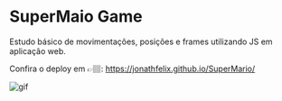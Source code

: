 # SuperMaio Game

Estudo básico de movimentações, posições e frames utilizando JS em aplicação web.
</br>

Confira o deploy em 👉🏽: https://jonathfelix.github.io/SuperMario/

![gif](https://github.com/JonaThFelix/SuperMario/assets/123984244/007a1ad8-99cd-47b6-9dab-65570432c6b0)



